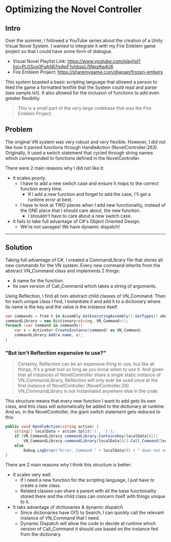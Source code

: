 # Optimizing the Novel Controller

## Intro

Over the summer, I followed a YouTube series about the creation of a Unity Visual Novel System. I wanted to integrate it with my Fire Emblem game project so that I could have some form of dialogue.

* Visual Novel Playlist Link: <https://www.youtube.com/playlist?list=PLGSox0FgA5B7mApF1vhbspLj5NpzKedU6>
* Fire Emblem Project: <https://sharemygame.com/@wsan/frozen-embers>

This system boasted a basic scripting language that allowed a person to feed the game a formatted textfile that the System could read and parse (see sample.txt). It also allowed for the inclusion of functions to add even greater flexiblity.

> This is a small part of the very large codebase that was the Fire Emblem Project.

## Problem

The original VN system was very robust and very flexible. However, I did not like how it parsed functions through HandleAction (NovelController:263). Originally, it used a switch statement that cycled through string names which corresponded to functions defined in the NovelController.

There were 2 main reasons why I did not like it:

* It scales poorly.
  * I have to add a new switch case and ensure it maps to the correct function every time.
    * If I add a new function and forget to add the case, I'll get a runtime error at best.
  * I have to look at TWO places when I add new functionality, instead of the ONE place that I should care about, the new function.
    * I shouldn't have to care about a new switch case.
* It fails to take full advantage of C#'s Object Oriented Design.
  * We're not savages! We have dynamic dispatch!

___

## Solution

Taking full advantage of C#, I created a CommandLibrary file that stores all new commands for the VN system. Every new command inherits from the abstract VN_Command class and implements 2 things:

* A name for the function.
* Its own version of Call_Command which takes a string of arguments.

Using Reflection, I find all non-abstract child classes of VN_Command. Then for each unique class I find, I instantiate it and add it to a dictionary where its name is the key and the value is the instance itself.

```csharp
var commands = from t in Assembly.GetExecutingAssembly().GetTypes() where t.IsClass && !t.IsAbstract && t.Namespace == libNamespace select t;
commandLibrary = new Dictionary<string, VN_Command>();
foreach (var command in commands){
    var x = Activator.CreateInstance(command) as VN_Command;
    commandLibrary.Add(x.name, x);
}
```

### "But isn't Reflection expensive to use?"

> Certainly, Reflection can be an expensive thing to use, but like all things, it's a great tool so long as you know when to use it. And given that all instances of NovelController share a single static instance of VN_CommandLibrary, Reflection will only ever be used once at the first instance of NovelController (NovelController:28). VN_CommandLibrary is not instantiated anywhere else in the code.

This structure means that every new function I want to add gets its own class, and this class will automatically be added to the dictionary at runtime. And so, in the NovelController, the giant switch statement gets reduced to this:

```csharp
public void HandleAction(string action) {
    string[] localData = action.Split('(', ')');
    if (VN_CommandLibrary.commandLibrary.ContainsKey(localData[0]))
        VN_CommandLibrary.commandLibrary[localData[0]].Call_Command(localData[1]);
    else
        Debug.LogError("Error. Command " + localData[0] + " does not exist!");
}
```

There are 2 main reasons why I think this structure is better:

* It scales very well.
  * If I need a new function for the scripting language, I just have to create a new class.
  * Related classes can share a parent with all the base functionality stored there and the child class can concern itself with things unique to it.
* It taks advantage of dictionaries & dynamic dispatch
  * Since dictionaries have O(1) to Search, I can quickly call the relevant instance of VN_Command that I need.
  * Dynamic Dispatch will allow the code to decide at runtime which version of Call_Command it should use based on the instance fed from the dictionary.
